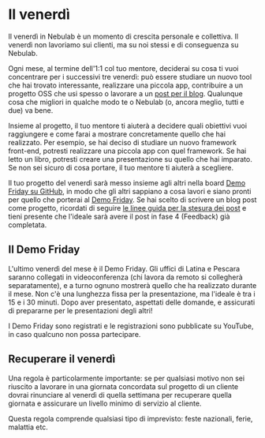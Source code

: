 # Il venerdì

Il venerdì in Nebulab è un momento di crescita personale e collettiva. Il venerdì non lavoriamo sui
clienti, ma su noi stessi e di conseguenza su Nebulab.

Ogni mese, al termine dell'1:1 col tuo mentore, deciderai su cosa ti vuoi concentrare per i
successivi tre venerdì: può essere studiare un nuovo tool che hai trovato interessante, realizzare
una piccola app, contribuire a un progetto OSS che usi spesso o lavorare a un [post per il blog](https://github.com/nebulab/playbook/blob/master/lavorare-su-nebulab/blog.md).
Qualunque cosa che migliori in qualche modo te o Nebulab (o, ancora meglio, tutti e due) va bene.

Insieme al progetto, il tuo mentore ti aiuterà a decidere quali obiettivi vuoi raggiungere e come
farai a mostrare concretamente quello che hai realizzato. Per esempio, se hai deciso di studiare un
nuovo framework front-end, potresti realizzare una piccola app con quel framework. Se hai letto un
libro, potresti creare una presentazione su quello che hai imparato. Se non sei sicuro di cosa
portare, il tuo mentore ti aiuterà a scegliere.

Il tuo progetto del venerdì sarà messo insieme agli altri nella board [Demo Friday su GitHub](https://github.com/nebulab/nebulab/projects/5), in modo che gli altri sappiano a cosa lavori e siano pronti per quello che porterai al
[Demo Friday](#il-demo-friday). Se hai scelto di scrivere un blog post come progetto, ricordati di seguire [le linee guida per la stesura dei post](https://github.com/nebulab/playbook/blob/master/lavorare-su-nebulab/blog.md) e tieni presente che l'ideale sarà avere il post in fase 4 (Feedback) già completata.

## Il Demo Friday

L'ultimo venerdì del mese è il Demo Friday. Gli uffici di Latina e Pescara saranno collegati in
videoconferenza (chi lavora da remoto si collegherà separatamente), e a turno ognuno mostrerà quello
che ha realizzato durante il mese. Non c'è una lunghezza fissa per la presentazione, ma l'ideale è
tra i 15 e i 30 minuti. Dopo aver presentato, aspettati delle domande, e assicurati di prepararne
per le presentazioni degli altri!

I Demo Friday sono registrati e le registrazioni sono pubblicate su YouTube, in caso qualcuno non
possa partecipare.

## Recuperare il venerdì

Una regola è particolarmente importante: se per qualsiasi motivo non sei riuscito a lavorare in una
giornata concordata sul progetto di un cliente dovrai rinunciare al venerdì di quella settimana per
recuperare quella giornata e assicurare un livello minimo di servizio al cliente.

Questa regola comprende qualsiasi tipo di imprevisto: feste nazionali, ferie, malattia etc.
